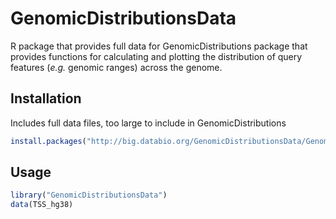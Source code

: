 # GenomicDistributionsData

R package that provides full data for GenomicDistributions package that provides functions for calculating and plotting the distribution of query features (*e.g.* genomic ranges) across the genome.

## Installation

Includes full data files, too large to include in GenomicDistributions

```r
install.packages("http://big.databio.org/GenomicDistributionsData/GenomicDistributionsData_0.0.1.tar.gz", repos=NULL)
```

## Usage

```r
library("GenomicDistributionsData")
data(TSS_hg38)
```
